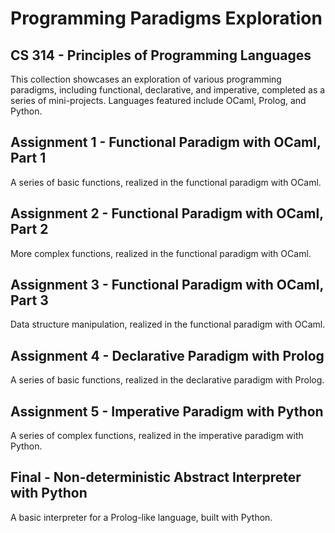 # Programming Paradigms Exploration
## CS 314 - Principles of Programming Languages

This collection showcases an exploration of various programming paradigms, including functional, declarative, and imperative, completed as a series of mini-projects. Languages featured include OCaml, Prolog, and Python.

## Assignment 1 - Functional Paradigm with OCaml, Part 1
A series of basic functions, realized in the functional paradigm with OCaml.

## Assignment 2 - Functional Paradigm with OCaml, Part 2
More complex functions, realized in the functional paradigm with OCaml.

## Assignment 3 - Functional Paradigm with OCaml, Part 3
Data structure manipulation, realized in the functional paradigm with OCaml.

## Assignment 4 - Declarative Paradigm with Prolog
A series of basic functions, realized in the declarative paradigm with Prolog.

## Assignment 5 - Imperative Paradigm with Python
A series of complex functions, realized in the imperative paradigm with Python.

## Final - Non-deterministic Abstract Interpreter with Python
A basic interpreter for a Prolog-like language, built with Python.
